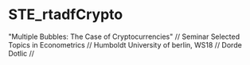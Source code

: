 # STE_rtadfCrypto

"Multiple Bubbles: The Case of Cryptocurrencies" //
Seminar Selected Topics in Econometrics //
Humboldt University of berlin, WS18 //
Dorde Dotlic //
